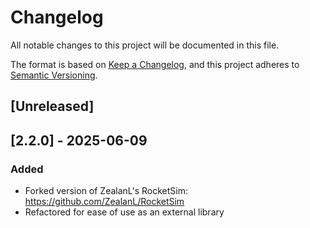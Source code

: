# Changelog

All notable changes to this project will be documented in this file.

The format is based on [Keep a Changelog](https://keepachangelog.com/en/1.1.0/),
and this project adheres to [Semantic Versioning](https://semver.org/spec/v2.0.0.html).

## [Unreleased]

## [2.2.0] - 2025-06-09

### Added

- Forked version of ZealanL's RocketSim: https://github.com/ZealanL/RocketSim
- Refactored for ease of use as an external library